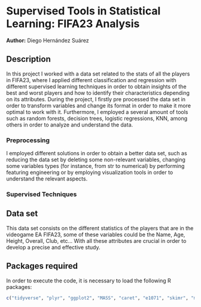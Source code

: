 # Supervised Tools in Statistical Learning: FIFA23 Analysis
**Author:** Diego Hernández Suárez

## Description
In this project I worked with a data set related to the stats of all the players in FIFA23, where I applied different classification and regression with different supervised learning techniques in order to obtain insights of the best and worst players and how to identify their characteristics depending on its attributes. During the project, I firstly pre processed the data set in order to transform variables and change its format in order to make it more optimal to work with it. Furthermore, I employed a several amount of tools such as random forests, decision trees, logistic regressions, KNN, among others in order to analyze and understand the data.

### Preprocessing
I employed different solutions in order to obtain a better data set, such as reducing the data set by deleting some non-relevant variables, changing some variables types (for instance, from str to numerical) by performing featuring engineering or by employing visualization tools in order to understand the relevant aspects.

### Supervised Techniques


## Data set
This data set consists on the different statistics of the players that are in the videogame EA FIFA23, some of these variables could be the Name, Age, Height, Overall, Club, etc... With all these attributes are crucial in order to develop a precise and effective study.



## Packages required
In order to execute the code, it is necessary to load the following R packages:
```r
c("tidyverse", "plyr", "ggplot2", "MASS", "caret", "e1071", "skimr", "mice", "VIM", "glmnet", "rpart", "pROC", "class", "randomForest")
```

